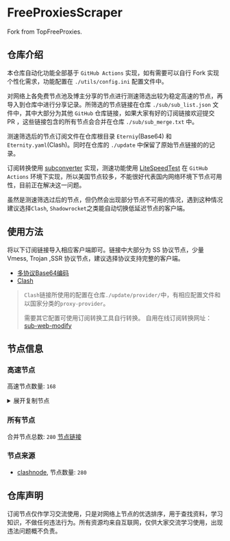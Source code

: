# FreeProxiesScraper

Fork from TopFreeProxies.

## 仓库介绍
本仓库自动化功能全部基于 `GitHub Actions` 实现，如有需要可以自行 Fork 实现个性化需求，功能配置在 `./utils/config.ini` 配置文件中。

对网络上各免费节点池及博主分享的节点进行测速筛选出较为稳定高速的节点，再导入到仓库中进行分享记录。所筛选的节点链接在仓库 `./sub/sub_list.json` 文件中，其中大部分为其他 `GitHub` 仓库链接，如果大家有好的订阅链接欢迎提交 PR ，这些链接包含的所有节点会合并在仓库 `./sub/sub_merge.txt` 中。

测速筛选后的节点订阅文件在仓库根目录 `Eterniy`(Base64) 和 `Eternity.yaml`(Clash)。同时在仓库的 `./update` 中保留了原始节点链接的的记录。

订阅转换使用 [subconverter](https://github.com/tindy2013/subconverter) 实现，测速功能使用 [LiteSpeedTest](https://github.com/xxf098/LiteSpeedTest) 在 `GitHub Actions` 环境下实现，所以美国节点较多，不能很好代表国内网络环境下节点可用性，目前正在解决这一问题。

虽然是测速筛选过后的节点，但仍然会出现部分节点不可用的情况，遇到这种情况建议选择`Clash`, `Shadowrocket`之类能自动切换低延迟节点的客户端。

## 使用方法
将以下订阅链接导入相应客户端即可。链接中大部分为 SS 协议节点，少量 Vmess, Trojan ,SSR 协议节点，建议选择协议支持完整的客户端。

- [多协议Base64编码](https://raw.githubusercontent.com/caijh/FreeProxiesScraper/master/Eternity)
- [Clash](https://raw.githubusercontent.com/caijh/FreeProxiesScraper/master/Eternity.yaml)

>`Clash`链接所使用的配置在仓库`./update/provider/`中，有相应配置文件和以国家分类的`proxy-provider`。
>
>需要其它配置可使用订阅转换工具自行转换。
>自用在线订阅转换网址：[sub-web-modify](https://sub.v1.mk/)

## 节点信息
### 高速节点
高速节点数量: `168`
<details>
  <summary>展开复制节点</summary>

    vmess://eyJ2IjoiMiIsInBzIjoiMDQtMTAwLVJFTEFZIiwiYWRkIjoiczUuZGItbGluazAyLnRvcCIsInBvcnQiOiIyMDUyIiwidHlwZSI6Im5vbmUiLCJpZCI6IjgwMGZlZWY4LTZlYjMtMzhjNy1iYzMxLWNkYWY5Yjg3NWQ5YiIsImFpZCI6IjAiLCJuZXQiOiJ3cyIsInBhdGgiOiIvZGFiYWkuaW4xNzIuNjcuNC44NyIsImhvc3QiOiJzNS5kYi1saW5rMDIudG9wIiwidGxzIjoiIn0=
    vmess://eyJ2IjoiMiIsInBzIjoiMDQtMTAxLVJFTEFZIiwiYWRkIjoiczQuZGItbGluazAxLnRvcCIsInBvcnQiOiIyMDgyIiwidHlwZSI6Im5vbmUiLCJpZCI6IjgwMGZlZWY4LTZlYjMtMzhjNy1iYzMxLWNkYWY5Yjg3NWQ5YiIsImFpZCI6IjAiLCJuZXQiOiJ3cyIsInBhdGgiOiIvZGFiYWkuaW4xMDQuMjQuODkuMTM1IiwiaG9zdCI6InM0LmRiLWxpbmswMS50b3AiLCJ0bHMiOiIifQ==
    vmess://eyJ2IjoiMiIsInBzIjoiMDQtMTAyLVJFTEFZIiwiYWRkIjoiczEuY24tZGIudG9wIiwicG9ydCI6IjIwNTIiLCJ0eXBlIjoibm9uZSIsImlkIjoiODAwZmVlZjgtNmViMy0zOGM3LWJjMzEtY2RhZjliODc1ZDliIiwiYWlkIjoiMCIsIm5ldCI6IndzIiwicGF0aCI6Ii9kYWJhaS5pbjEwNC4yMS4yNTIuOTYiLCJob3N0IjoiczEuY24tZGIudG9wIiwidGxzIjoiIn0=
    vmess://eyJ2IjoiMiIsInBzIjoiMDQtMTAzLVJFTEFZIiwiYWRkIjoiczIuZGItbGluazAxLnRvcCIsInBvcnQiOiIyMDUyIiwidHlwZSI6Im5vbmUiLCJpZCI6IjgwMGZlZWY4LTZlYjMtMzhjNy1iYzMxLWNkYWY5Yjg3NWQ5YiIsImFpZCI6IjAiLCJuZXQiOiJ3cyIsInBhdGgiOiIvZGFiYWkuaW4xNzIuNjcuMzMuMjE4IiwiaG9zdCI6InMyLmRiLWxpbmswMS50b3AiLCJ0bHMiOiIifQ==
    vmess://eyJ2IjoiMiIsInBzIjoiMDQtMTA0LVJFTEFZIiwiYWRkIjoiczIuZGItbGluazAyLnRvcCIsInBvcnQiOiI4ODgwIiwidHlwZSI6Im5vbmUiLCJpZCI6IjgwMGZlZWY4LTZlYjMtMzhjNy1iYzMxLWNkYWY5Yjg3NWQ5YiIsImFpZCI6IjAiLCJuZXQiOiJ3cyIsInBhdGgiOiIvZGFiYWkuaW4xMDQuMjAuMTE1Ljc5IiwiaG9zdCI6InMyLmRiLWxpbmswMi50b3AiLCJ0bHMiOiIifQ==
    vmess://eyJ2IjoiMiIsInBzIjoiMDQtMTA1LVJFTEFZIiwiYWRkIjoiczIuZGItbGluazAyLnRvcCIsInBvcnQiOiI4MDgwIiwidHlwZSI6Im5vbmUiLCJpZCI6IjgwMGZlZWY4LTZlYjMtMzhjNy1iYzMxLWNkYWY5Yjg3NWQ5YiIsImFpZCI6IjAiLCJuZXQiOiJ3cyIsInBhdGgiOiIvZGFiYWkuaW4xMDQuMTYuMTcwLjIwMSIsImhvc3QiOiJzMi5kYi1saW5rMDIudG9wIiwidGxzIjoiIn0=
    vmess://eyJ2IjoiMiIsInBzIjoiMDQtMTA2LUNOIiwiYWRkIjoiMTIubWFtYW1hamQuc2l0ZSIsInBvcnQiOiIyMzYxMiIsInR5cGUiOiJub25lIiwiaWQiOiI1M2VkODBjMS1kOWIwLTMyOTUtYTllNi01ODFlNmYzNWI2MWYiLCJhaWQiOiIyIiwibmV0Ijoid3MiLCJwYXRoIjoiLyIsImhvc3QiOiIxMi5tYW1hbWFqZC5zaXRlIiwidGxzIjoiIn0=
    vmess://eyJ2IjoiMiIsInBzIjoiMDQtMTA3LUNOIiwiYWRkIjoiMTcubWFtYW1hamQuc2l0ZSIsInBvcnQiOiIyMzYxNyIsInR5cGUiOiJub25lIiwiaWQiOiI1M2VkODBjMS1kOWIwLTMyOTUtYTllNi01ODFlNmYzNWI2MWYiLCJhaWQiOiIyIiwibmV0Ijoid3MiLCJwYXRoIjoiLyIsImhvc3QiOiIxNy5tYW1hbWFqZC5zaXRlIiwidGxzIjoiIn0=
    vmess://eyJ2IjoiMiIsInBzIjoiMDQtMTA4LUNOIiwiYWRkIjoiMTEubWFtYW1hamQuc2l0ZSIsInBvcnQiOiIyMzYxMSIsInR5cGUiOiJub25lIiwiaWQiOiI1M2VkODBjMS1kOWIwLTMyOTUtYTllNi01ODFlNmYzNWI2MWYiLCJhaWQiOiIyIiwibmV0Ijoid3MiLCJwYXRoIjoiLyIsImhvc3QiOiIxMS5tYW1hbWFqZC5zaXRlIiwidGxzIjoiIn0=
    vmess://eyJ2IjoiMiIsInBzIjoiMDQtMTA5LUNOIiwiYWRkIjoiMTkubWFtYW1hamQuc2l0ZSIsInBvcnQiOiIyMzYxOSIsInR5cGUiOiJub25lIiwiaWQiOiI1M2VkODBjMS1kOWIwLTMyOTUtYTllNi01ODFlNmYzNWI2MWYiLCJhaWQiOiIyIiwibmV0Ijoid3MiLCJwYXRoIjoiLyIsImhvc3QiOiIxOS5tYW1hbWFqZC5zaXRlIiwidGxzIjoiIn0=
    vmess://eyJ2IjoiMiIsInBzIjoiMDQtMTEwLUNOIiwiYWRkIjoiMTYubWFtYW1hamQuc2l0ZSIsInBvcnQiOiIyMzYxNiIsInR5cGUiOiJub25lIiwiaWQiOiI1M2VkODBjMS1kOWIwLTMyOTUtYTllNi01ODFlNmYzNWI2MWYiLCJhaWQiOiIyIiwibmV0Ijoid3MiLCJwYXRoIjoiLyIsImhvc3QiOiIxNi5tYW1hbWFqZC5zaXRlIiwidGxzIjoiIn0=
    vmess://eyJ2IjoiMiIsInBzIjoiMDQtMTExLUNOIiwiYWRkIjoiMTgubWFtYW1hamQuc2l0ZSIsInBvcnQiOiIyMzYxOCIsInR5cGUiOiJub25lIiwiaWQiOiI1M2VkODBjMS1kOWIwLTMyOTUtYTllNi01ODFlNmYzNWI2MWYiLCJhaWQiOiIyIiwibmV0Ijoid3MiLCJwYXRoIjoiLyIsImhvc3QiOiIxOC5tYW1hbWFqZC5zaXRlIiwidGxzIjoiIn0=
    vmess://eyJ2IjoiMiIsInBzIjoiMDQtMTEyLUNOIiwiYWRkIjoiMTUubWFtYW1hamQuc2l0ZSIsInBvcnQiOiIyMzYxNSIsInR5cGUiOiJub25lIiwiaWQiOiI1M2VkODBjMS1kOWIwLTMyOTUtYTllNi01ODFlNmYzNWI2MWYiLCJhaWQiOiIyIiwibmV0Ijoid3MiLCJwYXRoIjoiLyIsImhvc3QiOiIxNS5tYW1hbWFqZC5zaXRlIiwidGxzIjoiIn0=
    vmess://eyJ2IjoiMiIsInBzIjoiMDQtMTEzLUNOIiwiYWRkIjoiNS5tYW1hbWFqZC5zaXRlIiwicG9ydCI6IjIzNjA1IiwidHlwZSI6Im5vbmUiLCJpZCI6IjUzZWQ4MGMxLWQ5YjAtMzI5NS1hOWU2LTU4MWU2ZjM1YjYxZiIsImFpZCI6IjIiLCJuZXQiOiJ3cyIsInBhdGgiOiIvIiwiaG9zdCI6IjUubWFtYW1hamQuc2l0ZSIsInRscyI6IiJ9
    vmess://eyJ2IjoiMiIsInBzIjoiMDQtMTE0LUNOIiwiYWRkIjoiMTMubWFtYW1hamQuc2l0ZSIsInBvcnQiOiIyMzYxMyIsInR5cGUiOiJub25lIiwiaWQiOiI1M2VkODBjMS1kOWIwLTMyOTUtYTllNi01ODFlNmYzNWI2MWYiLCJhaWQiOiIyIiwibmV0Ijoid3MiLCJwYXRoIjoiLyIsImhvc3QiOiIxMy5tYW1hbWFqZC5zaXRlIiwidGxzIjoiIn0=
    vmess://eyJ2IjoiMiIsInBzIjoiMDQtMTE1LUNOIiwiYWRkIjoiMTQubWFtYW1hamQuc2l0ZSIsInBvcnQiOiIyMzYxNCIsInR5cGUiOiJub25lIiwiaWQiOiI1M2VkODBjMS1kOWIwLTMyOTUtYTllNi01ODFlNmYzNWI2MWYiLCJhaWQiOiIyIiwibmV0Ijoid3MiLCJwYXRoIjoiLyIsImhvc3QiOiIxNC5tYW1hbWFqZC5zaXRlIiwidGxzIjoiIn0=
    trojan://b2ec8331-f3d6-3b1c-ba4c-2c28e5ca5144@yundun02.cdn.smp-paymentservices-apple.com:56323?allowInsecure=1&sni=cloudsync-prod.s3.amazonaws.com#04-116-CN
    trojan://b2ec8331-f3d6-3b1c-ba4c-2c28e5ca5144@yundun02.cdn.smp-paymentservices-apple.com:56432?allowInsecure=1&sni=www.microsoft365.com#04-117-CN
    trojan://b2ec8331-f3d6-3b1c-ba4c-2c28e5ca5144@push04.endpoint.smp-paymentservices-apple.com:23452?allowInsecure=1&sni=akamai.cdn.steampipe.steamcontent.com#04-118-CN
    trojan://b2ec8331-f3d6-3b1c-ba4c-2c28e5ca5144@push04.endpoint.smp-paymentservices-apple.com:23453?allowInsecure=1&sni=steampipe-partner.akamaized.net#04-119-CN
    vmess://eyJ2IjoiMiIsInBzIjoiMDQtMTIwLUpQIiwiYWRkIjoianAtMS5hbmV3c3RhcnQuY3lvdSIsInBvcnQiOiI1MDYxIiwidHlwZSI6Im5vbmUiLCJpZCI6IjUzNmM3OWI2LWE3YWUtMzNhYi05NzA3LTk1ODYwZGExM2I5MiIsImFpZCI6IjAiLCJuZXQiOiJ3cyIsInBhdGgiOiIvIiwiaG9zdCI6ImpwLTEuYW5ld3N0YXJ0LmN5b3UiLCJ0bHMiOiJ0bHMifQ==
    vmess://eyJ2IjoiMiIsInBzIjoiMDQtMTIxLU5PV0hFUkUiLCJhZGQiOiJqcDYtMS5hbmV3c3RhcnQuY3lvdSIsInBvcnQiOiI1MDYxIiwidHlwZSI6Im5vbmUiLCJpZCI6IjUzNmM3OWI2LWE3YWUtMzNhYi05NzA3LTk1ODYwZGExM2I5MiIsImFpZCI6IjAiLCJuZXQiOiJ3cyIsInBhdGgiOiIvIiwiaG9zdCI6ImpwNi0xLmFuZXdzdGFydC5jeW91IiwidGxzIjoidGxzIn0=
    vmess://eyJ2IjoiMiIsInBzIjoiMDQtMTIzLU5PV0hFUkUiLCJhZGQiOiJ1czYtMS5hbmV3c3RhcnQuY3lvdSIsInBvcnQiOiI1MDYxIiwidHlwZSI6Im5vbmUiLCJpZCI6IjUzNmM3OWI2LWE3YWUtMzNhYi05NzA3LTk1ODYwZGExM2I5MiIsImFpZCI6IjAiLCJuZXQiOiJ3cyIsInBhdGgiOiIvIiwiaG9zdCI6InVzNi0xLmFuZXdzdGFydC5jeW91IiwidGxzIjoidGxzIn0=
    trojan://d0d08cddacc3190ea81b1b792e1b5fde@36.151.192.58:51083?allowInsecure=1&sni=www.baidu.com#05-129-CN
    trojan://d0d08cddacc3190ea81b1b792e1b5fde@36.151.192.61:4445?allowInsecure=1&sni=www.baidu.com#05-130-CN
    trojan://d0d08cddacc3190ea81b1b792e1b5fde@36.151.192.60:2176?allowInsecure=1&sni=www.baidu.com#05-131-CN
    trojan://d0d08cddacc3190ea81b1b792e1b5fde@36.151.251.56:5975?allowInsecure=1&sni=www.baidu.com#05-132-CN
    trojan://d0d08cddacc3190ea81b1b792e1b5fde@36.151.192.60:32765?allowInsecure=1&sni=www.baidu.com#05-133-CN
    trojan://d0d08cddacc3190ea81b1b792e1b5fde@36.151.192.60:25618?allowInsecure=1&sni=www.baidu.com#05-134-CN
    trojan://d0d08cddacc3190ea81b1b792e1b5fde@36.151.192.60:15821?allowInsecure=1&sni=www.baidu.com#05-135-CN
    trojan://87b31a02-172e-11ee-a11f-f23c913c8d2b@1dac7ffa-sytz40-sywkhi-1o4kv.cu2.plebai.net:15229?allowInsecure=1&sni=1dac7ffa-sytz40-sywkhi-1o4kv.cu2.plebai.net#05-137-CN
    trojan://b9c9905c-1627-11ec-a0fc-f23c913c8d2b@9dc3ae76-sytz40-t525pa-ach1.cu2.plebai.net:15229?allowInsecure=1&sni=9dc3ae76-sytz40-t525pa-ach1.cu2.plebai.net#05-138-CN
    vmess://eyJ2IjoiMiIsInBzIjoiMDUtMTQzLVJFTEFZIiwiYWRkIjoiY2xvdWRnZXRzZXJ2aWNlMi5tY2xvdWRzZXJ2aWNlLnNpdGUiLCJwb3J0IjoiNDQzIiwidHlwZSI6Im5vbmUiLCJpZCI6ImMyMDhlMGFlLTZmNmQtNDc0NS05OWRhLTQ0YTQ0NzQ0YzUzMCIsImFpZCI6IjAiLCJuZXQiOiJ3cyIsInBhdGgiOiIvbGlua3dzcnQiLCJob3N0IjoiY2xvdWRnZXRzZXJ2aWNlMi5tY2xvdWRzZXJ2aWNlLnNpdGUiLCJ0bHMiOiJ0bHMifQ==
    vmess://eyJ2IjoiMiIsInBzIjoiMDUtMTUyLUNOIiwiYWRkIjoidjI1LmhlZHVpYW4ubGluayIsInBvcnQiOiIzMDgyNSIsInR5cGUiOiJub25lIiwiaWQiOiJjYmIzZjg3Ny1kMWZiLTM0NGMtODdhOS1kMTUzYmZmZDU0ODQiLCJhaWQiOiIyIiwibmV0Ijoid3MiLCJwYXRoIjoiL29vb28iLCJob3N0IjoidjI1LmhlZHVpYW4ubGluayIsInRscyI6IiJ9
    trojan://d0298536-d670-4045-bbb1-ddd5ea68683e@104.25.254.4:2087?allowInsecure=1&sni=azadnet-bdr.pages.dev&ws=1&wspath=%2525252Fazadnet-bdr.pages.dev%2525252F%2525253Fed%2525253D2560#05-153-RELAY
    vmess://eyJ2IjoiMiIsInBzIjoiMDctMTU4LUNOIiwiYWRkIjoiNDcuMTE2LjE2Ni4xNzgiLCJwb3J0IjoiNTAwMDIiLCJ0eXBlIjoibm9uZSIsImlkIjoiNDE4MDQ4YWYtYTI5My00Yjk5LTliMGMtOThjYTM1ODBkZDI0IiwiYWlkIjoiMCIsIm5ldCI6IndzIiwicGF0aCI6Ii8iLCJob3N0IjoiIiwidGxzIjoiIn0=
    vmess://eyJ2IjoiMiIsInBzIjoiMDctMTU5LUNOIiwiYWRkIjoiNDcuOTIuMTUyLjE2OSIsInBvcnQiOiI1MDAwMiIsInR5cGUiOiJub25lIiwiaWQiOiI0MTgwNDhhZi1hMjkzLTRiOTktOWIwYy05OGNhMzU4MGRkMjQiLCJhaWQiOiIwIiwibmV0Ijoid3MiLCJwYXRoIjoiLyIsImhvc3QiOiIiLCJ0bHMiOiIifQ==
    ss://MjAyMi1ibGFrZTMtYWVzLTEyOC1nY206MTJ4R1JtY0V5M1RWRVR6RTQ3TXJlQT09@183.240.187.198:34664#07-160-CN
    vmess://eyJ2IjoiMiIsInBzIjoiMDctMTYxLUNOIiwiYWRkIjoiMTgzLjIzNi41MS4zNiIsInBvcnQiOiI1OTAwMyIsInR5cGUiOiJub25lIiwiaWQiOiI0MTgwNDhhZi1hMjkzLTRiOTktOWIwYy05OGNhMzU4MGRkMjQiLCJhaWQiOiIwIiwibmV0Ijoid3MiLCJwYXRoIjoiLyIsImhvc3QiOiIiLCJ0bHMiOiIifQ==
    vmess://eyJ2IjoiMiIsInBzIjoiMDctMTYyLUNOIiwiYWRkIjoiMTIwLjIxMC4yMDUuNTkiLCJwb3J0IjoiNTAwMDIiLCJ0eXBlIjoibm9uZSIsImlkIjoiNDE4MDQ4YWYtYTI5My00Yjk5LTliMGMtOThjYTM1ODBkZDI0IiwiYWlkIjoiNjQiLCJuZXQiOiJ3cyIsInBhdGgiOiIvIiwiaG9zdCI6IiIsInRscyI6IiJ9
    vmess://eyJ2IjoiMiIsInBzIjoiMDctMTYzLUNOIiwiYWRkIjoiMTIwLjI2LjU1LjIyNSIsInBvcnQiOiI1MDAwMiIsInR5cGUiOiJub25lIiwiaWQiOiI0MTgwNDhhZi1hMjkzLTRiOTktOWIwYy05OGNhMzU4MGRkMjQiLCJhaWQiOiIwIiwibmV0Ijoid3MiLCJwYXRoIjoiLyIsImhvc3QiOiIiLCJ0bHMiOiIifQ==
    vmess://eyJ2IjoiMiIsInBzIjoiMDctMTY0LUNOIiwiYWRkIjoiNDcuMTA0LjE4Ni4xMzMiLCJwb3J0IjoiNTAwMDIiLCJ0eXBlIjoibm9uZSIsImlkIjoiNDE4MDQ4YWYtYTI5My00Yjk5LTliMGMtOThjYTM1ODBkZDI0IiwiYWlkIjoiNjQiLCJuZXQiOiJ3cyIsInBhdGgiOiIvIiwiaG9zdCI6IiIsInRscyI6IiJ9
    vmess://eyJ2IjoiMiIsInBzIjoiMDctMTY1LUNOIiwiYWRkIjoiMTIwLjE5OC43MS4yMTciLCJwb3J0IjoiNDY3NTkiLCJ0eXBlIjoibm9uZSIsImlkIjoiNDE4MDQ4YWYtYTI5My00Yjk5LTliMGMtOThjYTM1ODBkZDI0IiwiYWlkIjoiNjQiLCJuZXQiOiJ3cyIsInBhdGgiOiIvIiwiaG9zdCI6IiIsInRscyI6IiJ9
    ssr://My5saW5rLWh1Yi5jbGljazo0MDIzOTphdXRoX2FlczEyOF9tZDU6cmM0LW1kNTpwbGFpbjpSVTVhTlRKTC8_Z3JvdXA9VTFOU1VISnZkbWxrWlhJJnJlbWFya3M9TURjdE1UWTJMVU5PJm9iZnNwYXJhbT1ZMlF5WWpZNU1qa3dNaTQyTmpBeVlqZzBOak0wTmpReE1EZzFNRFl1YldsamNtOXpiMlowTG1OdmJRJnByb3RvcGFyYW09T1RJNU1ESTZjRVpYUjA5Ug
    vmess://eyJ2IjoiMiIsInBzIjoiMDctMTY3LUhLIiwiYWRkIjoiaGt0LmdvdG9jaGluYXRvd24ubmV0IiwicG9ydCI6IjgwIiwidHlwZSI6Im5vbmUiLCJpZCI6Ijk0NjE0ZDg0LTk5ODYtMTFlZS1iZTdmLWYyM2M5MTY0Y2E1ZCIsImFpZCI6IjIiLCJuZXQiOiJ3cyIsInBhdGgiOiIvIiwiaG9zdCI6ImhrdC5nb3RvY2hpbmF0b3duLm5ldCIsInRscyI6IiJ9
    vmess://eyJ2IjoiMiIsInBzIjoiMDctMTY4LUhLIiwiYWRkIjoiaGt0LmdvdG9jaGluYXRvd24ubmV0IiwicG9ydCI6IjgwIiwidHlwZSI6Im5vbmUiLCJpZCI6IjJlNDJjMWVlLWFhYWEtMTFlYy1iYjc0LWYyM2M5MTY0Y2E1ZCIsImFpZCI6IjIiLCJuZXQiOiJ3cyIsInBhdGgiOiIvIiwiaG9zdCI6ImhrdC5nb3RvY2hpbmF0b3duLm5ldCIsInRscyI6IiJ9
    vmess://eyJ2IjoiMiIsInBzIjoiMDctMTY5LUhLIiwiYWRkIjoiaGt0LmdvdG9jaGluYXRvd24ubmV0IiwicG9ydCI6IjgwIiwidHlwZSI6Im5vbmUiLCJpZCI6IjQwODhhMTQ4LWRiZWMtMTFlYy1iZDdjLWYyM2M5MTNjOGQyYiIsImFpZCI6IjIiLCJuZXQiOiJ3cyIsInBhdGgiOiIvIiwiaG9zdCI6ImhrdC5nb3RvY2hpbmF0b3duLm5ldCIsInRscyI6IiJ9
    vmess://eyJ2IjoiMiIsInBzIjoiMDctMTcwLUhLIiwiYWRkIjoiaGt0LmdvdG9jaGluYXRvd24ubmV0IiwicG9ydCI6IjgwIiwidHlwZSI6Im5vbmUiLCJpZCI6IjhlMGY4ZWYyLTVmZTMtMTFlYy1hOGJmLWYyM2M5MWNmYmJjOSIsImFpZCI6IjIiLCJuZXQiOiJ3cyIsInBhdGgiOiIvIiwiaG9zdCI6ImhrdC5nb3RvY2hpbmF0b3duLm5ldCIsInRscyI6IiJ9
    vmess://eyJ2IjoiMiIsInBzIjoiMDctMTcxLUhLIiwiYWRkIjoiaGt0LmdvdG9jaGluYXRvd24ubmV0IiwicG9ydCI6IjgwIiwidHlwZSI6Im5vbmUiLCJpZCI6IjQ4ZTUxZGZhLWRiOGYtMTFlZC1hMjNmLWYyM2M5MTM2OWYyZCIsImFpZCI6IjIiLCJuZXQiOiJ3cyIsInBhdGgiOiIvIiwiaG9zdCI6ImhrdC5nb3RvY2hpbmF0b3duLm5ldCIsInRscyI6IiJ9
    vmess://eyJ2IjoiMiIsInBzIjoiMDctMTcyLUhLIiwiYWRkIjoiaGt0LmdvdG9jaGluYXRvd24ubmV0IiwicG9ydCI6IjgwIiwidHlwZSI6Im5vbmUiLCJpZCI6ImYxM2Y5NjRlLWYwNmMtMTFlYy1hODU4LWYyM2M5MWNmYmJjOSIsImFpZCI6IjIiLCJuZXQiOiJ3cyIsInBhdGgiOiIvIiwiaG9zdCI6ImhrdC5nb3RvY2hpbmF0b3duLm5ldCIsInRscyI6IiJ9
    vmess://eyJ2IjoiMiIsInBzIjoiMDctMTczLUhLIiwiYWRkIjoiaGt0LmdvdG9jaGluYXRvd24ubmV0IiwicG9ydCI6IjgwIiwidHlwZSI6Im5vbmUiLCJpZCI6ImMyYjU4YWUwLWQyMWMtMTFlZi1iNDE0LWYyM2M5MWNmYmJjOSIsImFpZCI6IjIiLCJuZXQiOiJ3cyIsInBhdGgiOiIvIiwiaG9zdCI6ImhrdC5nb3RvY2hpbmF0b3duLm5ldCIsInRscyI6IiJ9
    vmess://eyJ2IjoiMiIsInBzIjoiMDctMTc0LUhLIiwiYWRkIjoiaGt0LmdvdG9jaGluYXRvd24ubmV0IiwicG9ydCI6IjgwIiwidHlwZSI6Im5vbmUiLCJpZCI6ImJhNjRjZGM1LWM3OWEtMzI2ZC04ZTYzLTY5MDNiZTgxODNhMSIsImFpZCI6IjIiLCJuZXQiOiJ3cyIsInBhdGgiOiIvIiwiaG9zdCI6ImhrdC5nb3RvY2hpbmF0b3duLm5ldCIsInRscyI6IiJ9
    vmess://eyJ2IjoiMiIsInBzIjoiMDctMTc1LUhLIiwiYWRkIjoiaGt0LmdvdG9jaGluYXRvd24ubmV0IiwicG9ydCI6IjgwIiwidHlwZSI6Im5vbmUiLCJpZCI6IjliNjA0MTk0LTE3YjctMTFlZi04MGIwLWYyM2M5MTNjOGQyYiIsImFpZCI6IjIiLCJuZXQiOiJ3cyIsInBhdGgiOiIvIiwiaG9zdCI6ImhrdC5nb3RvY2hpbmF0b3duLm5ldCIsInRscyI6IiJ9
    vmess://eyJ2IjoiMiIsInBzIjoiMDctMTc2LUhLIiwiYWRkIjoiaGt0LmdvdG9jaGluYXRvd24ubmV0IiwicG9ydCI6IjgwIiwidHlwZSI6Im5vbmUiLCJpZCI6IjQ0ODExNzI4LWViZDgtMTFlYy1hZGY1LWYyM2M5MWNmYmJjOSIsImFpZCI6IjIiLCJuZXQiOiJ3cyIsInBhdGgiOiIvIiwiaG9zdCI6ImhrdC5nb3RvY2hpbmF0b3duLm5ldCIsInRscyI6IiJ9
    vmess://eyJ2IjoiMiIsInBzIjoiMDctMTc3LUhLIiwiYWRkIjoiaGt0LmdvdG9jaGluYXRvd24ubmV0IiwicG9ydCI6IjgwIiwidHlwZSI6Im5vbmUiLCJpZCI6ImNhOWMwYzU0LTE1MTMtMTFmMC04YTdiLWYyM2M5MTNjOGQyYiIsImFpZCI6IjIiLCJuZXQiOiJ3cyIsInBhdGgiOiIvIiwiaG9zdCI6ImhrdC5nb3RvY2hpbmF0b3duLm5ldCIsInRscyI6IiJ9
    vmess://eyJ2IjoiMiIsInBzIjoiMDctMTc4LUhLIiwiYWRkIjoiaGt0LmdvdG9jaGluYXRvd24ubmV0IiwicG9ydCI6IjgwIiwidHlwZSI6Im5vbmUiLCJpZCI6ImI4MDZiMzg4LTVmOTctMTFlZS04MDE0LWYyM2M5MTNjOGQyYiIsImFpZCI6IjIiLCJuZXQiOiJ3cyIsInBhdGgiOiIvIiwiaG9zdCI6ImhrdC5nb3RvY2hpbmF0b3duLm5ldCIsInRscyI6IiJ9
    vmess://eyJ2IjoiMiIsInBzIjoiMDctMTc5LUhLIiwiYWRkIjoiaGt0LmdvdG9jaGluYXRvd24ubmV0IiwicG9ydCI6IjgwIiwidHlwZSI6Im5vbmUiLCJpZCI6IjU2YjA1NjAwLWUxNDAtMTFlYy1hM2RlLWYyM2M5MWNmYmJjOSIsImFpZCI6IjIiLCJuZXQiOiJ3cyIsInBhdGgiOiIvIiwiaG9zdCI6ImhrdC5nb3RvY2hpbmF0b3duLm5ldCIsInRscyI6IiJ9
    vmess://eyJ2IjoiMiIsInBzIjoiMDctMTgwLUNOIiwiYWRkIjoiMTU2NDk0ZGItc3VrdzAwLXN3MWIxeC00NTUwLmQudm9sY3ppamllLmNvbSIsInBvcnQiOiI0MTM2IiwidHlwZSI6Im5vbmUiLCJpZCI6IjYyODYxMDVjLWZiNmQtMTFlZi1iZTk2LWYyM2M5MzEzNmNiMyIsImFpZCI6IjAiLCJuZXQiOiJ3cyIsInBhdGgiOiIvIiwiaG9zdCI6IjE1NjQ5NGRiLXN1a3cwMC1zdzFiMXgtNDU1MC5kLnZvbGN6aWppZS5jb20iLCJ0bHMiOiIifQ==
    vmess://eyJ2IjoiMiIsInBzIjoiMDctMTgxLUhLIiwiYWRkIjoiaGt0LmdvdG9jaGluYXRvd24ubmV0IiwicG9ydCI6IjgwIiwidHlwZSI6Im5vbmUiLCJpZCI6ImEyMzEzZmJhLTc0YTYtMTFlZC1hOGJmLWYyM2M5MWNmYmJjOSIsImFpZCI6IjIiLCJuZXQiOiJ3cyIsInBhdGgiOiIvIiwiaG9zdCI6ImhrdC5nb3RvY2hpbmF0b3duLm5ldCIsInRscyI6IiJ9
    vmess://eyJ2IjoiMiIsInBzIjoiMDctMTgyLUhLIiwiYWRkIjoiaGt0LmdvdG9jaGluYXRvd24ubmV0IiwicG9ydCI6IjgwIiwidHlwZSI6Im5vbmUiLCJpZCI6IjQwZmIxMzE1LTE5MWEtMTFlZC1iMGNhLWYyM2M5MWNmYmJjOSIsImFpZCI6IjIiLCJuZXQiOiJ3cyIsInBhdGgiOiIvIiwiaG9zdCI6ImhrdC5nb3RvY2hpbmF0b3duLm5ldCIsInRscyI6IiJ9
    vmess://eyJ2IjoiMiIsInBzIjoiMDctMTgzLUhLIiwiYWRkIjoiNjRmNmUwYjItc3cxejQwLXQ1MWJwMC0xbnl5NS5oZ2MxLnRjcGJici5uZXQiLCJwb3J0IjoiODA4MCIsInR5cGUiOiJub25lIiwiaWQiOiI4ZjdjYjc3MC0xMzA1LTExZWUtYjEwNy1mMjNjOTFjZmJiYzkiLCJhaWQiOiIwIiwibmV0Ijoid3MiLCJwYXRoIjoiLyIsImhvc3QiOiI2NGY2ZTBiMi1zdzF6NDAtdDUxYnAwLTFueXk1LmhnYzEudGNwYmJyLm5ldCIsInRscyI6IiJ9
    vmess://eyJ2IjoiMiIsInBzIjoiMDctMTg0LUhLIiwiYWRkIjoiM2JiYWY3ZTgtc3cxejQwLXQ1MjVwYS1hY2gxLmhnYzEudGNwYmJyLm5ldCIsInBvcnQiOiI4MDgwIiwidHlwZSI6Im5vbmUiLCJpZCI6ImI5Yzk5MDVjLTE2MjctMTFlYy1hMGZjLWYyM2M5MTNjOGQyYiIsImFpZCI6IjAiLCJuZXQiOiJ3cyIsInBhdGgiOiIvIiwiaG9zdCI6IjNiYmFmN2U4LXN3MXo0MC10NTI1cGEtYWNoMS5oZ2MxLnRjcGJici5uZXQiLCJ0bHMiOiIifQ==
    vmess://eyJ2IjoiMiIsInBzIjoiMDctMTg1LUhLIiwiYWRkIjoiYTkzMTZjZDUtc3g0djQwLXQxcHBrOC0xaTNnOC5oZ2MxLnRjcGJici5uZXQiLCJwb3J0IjoiODA4MCIsInR5cGUiOiJub25lIiwiaWQiOiI0MzdjZWY1OC1mMTBiLTExZWYtOGVhZi1mMjNjOTE2NGNhNWQiLCJhaWQiOiIwIiwibmV0Ijoid3MiLCJwYXRoIjoiLyIsImhvc3QiOiJhOTMxNmNkNS1zeDR2NDAtdDFwcGs4LTFpM2c4LmhnYzEudGNwYmJyLm5ldCIsInRscyI6IiJ9
    vmess://eyJ2IjoiMiIsInBzIjoiMDctMTg2LUhLIiwiYWRkIjoiOWFmODYyZDUtc3hzeHMwLXRnbDAydS0xanIxdS5oZ2MxLnRjcGJici5uZXQiLCJwb3J0IjoiODA4MCIsInR5cGUiOiJub25lIiwiaWQiOiIyYzAxZWFlNi0wYjZhLTExZWUtYTA1OC1mMjNjOTEzNjlmMmQiLCJhaWQiOiIwIiwibmV0Ijoid3MiLCJwYXRoIjoiLyIsImhvc3QiOiI5YWY4NjJkNS1zeHN4czAtdGdsMDJ1LTFqcjF1LmhnYzEudGNwYmJyLm5ldCIsInRscyI6IiJ9
    vmess://eyJ2IjoiMiIsInBzIjoiMDctMTg3LUhLIiwiYWRkIjoiNzQxYzk3ZWYtc3k5bHMwLXN6cG56ZS0xcHIzNS5oZ2MxLnRjcGJici5uZXQiLCJwb3J0IjoiODA4MCIsInR5cGUiOiJub25lIiwiaWQiOiI2YjdjMTI3OC1mZjlkLTExZWUtODRjYS1mMjNjOTEzYzhkMmIiLCJhaWQiOiIwIiwibmV0Ijoid3MiLCJwYXRoIjoiLyIsImhvc3QiOiI3NDFjOTdlZi1zeTlsczAtc3pwbnplLTFwcjM1LmhnYzEudGNwYmJyLm5ldCIsInRscyI6IiJ9
    vmess://eyJ2IjoiMiIsInBzIjoiMDctMTg4LUhLIiwiYWRkIjoiY2M0MjRkZTQtc3dkMzQwLXN3cDNmMy0xdGV1Yy5oZ2MxLnRjcGJici5uZXQiLCJwb3J0IjoiODA4MCIsInR5cGUiOiJub25lIiwiaWQiOiJhNWE4MWEzNC1mMjU3LTExZWYtYmE4Mi1mMjNjOTEzYzhkMmIiLCJhaWQiOiIwIiwibmV0Ijoid3MiLCJwYXRoIjoiLyIsImhvc3QiOiJjYzQyNGRlNC1zd2QzNDAtc3dwM2YzLTF0ZXVjLmhnYzEudGNwYmJyLm5ldCIsInRscyI6IiJ9
    vmess://eyJ2IjoiMiIsInBzIjoiMDctMTg5LUhLIiwiYWRkIjoiZTA3ODRlZDAtc3dxMXMwLXN4emxzOC0xZ3h2ZC5oZ2MxLnRjcGJici5uZXQiLCJwb3J0IjoiODA4MCIsInR5cGUiOiJub25lIiwiaWQiOiIzOThlMGQzOC04NjQ5LTExZWYtOTU5Yy1mMjNjOTE2NGNhNWQiLCJhaWQiOiIwIiwibmV0Ijoid3MiLCJwYXRoIjoiLyIsImhvc3QiOiJlMDc4NGVkMC1zd3ExczAtc3h6bHM4LTFneHZkLmhnYzEudGNwYmJyLm5ldCIsInRscyI6IiJ9
    vmess://eyJ2IjoiMiIsInBzIjoiMDctMTkwLUhLIiwiYWRkIjoiMzgzZGM1OTgtc3lta2cwLXN6dmo0cy00bGc2LmhnYzEudGNwYmJyLm5ldCIsInBvcnQiOiI4MDgwIiwidHlwZSI6Im5vbmUiLCJpZCI6ImE0YzliN2NjLWE4MTYtMTFlZC05ZjY1LWYyM2M5MTY0Y2E1ZCIsImFpZCI6IjAiLCJuZXQiOiJ3cyIsInBhdGgiOiIvIiwiaG9zdCI6IjM4M2RjNTk4LXN5bWtnMC1zenZqNHMtNGxnNi5oZ2MxLnRjcGJici5uZXQiLCJ0bHMiOiIifQ==
    vmess://eyJ2IjoiMiIsInBzIjoiMDctMTkxLUhLIiwiYWRkIjoiYTliMTU4ZjUtc3lmNXMwLXN6dmo0cy00bGc2LmhnYzEudGNwYmJyLm5ldCIsInBvcnQiOiI4MDgwIiwidHlwZSI6Im5vbmUiLCJpZCI6ImE0YzliN2NjLWE4MTYtMTFlZC05ZjY1LWYyM2M5MTY0Y2E1ZCIsImFpZCI6IjAiLCJuZXQiOiJ3cyIsInBhdGgiOiIvIiwiaG9zdCI6ImE5YjE1OGY1LXN5ZjVzMC1zenZqNHMtNGxnNi5oZ2MxLnRjcGJici5uZXQiLCJ0bHMiOiIifQ==
    vmess://eyJ2IjoiMiIsInBzIjoiMDctMTkyLUhLIiwiYWRkIjoiMjA1OWE1NWEtc3lmNXMwLXN6dmZwbi1sYWV2LmhnYzEudGNwYmJyLm5ldCIsInBvcnQiOiI4MDgwIiwidHlwZSI6Im5vbmUiLCJpZCI6ImVmMThhYWNhLTQ3MTEtMTFlYy1hOGJmLWYyM2M5MWNmYmJjOSIsImFpZCI6IjAiLCJuZXQiOiJ3cyIsInBhdGgiOiIvIiwiaG9zdCI6IjIwNTlhNTVhLXN5ZjVzMC1zenZmcG4tbGFldi5oZ2MxLnRjcGJici5uZXQiLCJ0bHMiOiIifQ==
    vmess://eyJ2IjoiMiIsInBzIjoiMDctMTkzLUNOIiwiYWRkIjoiZDY0ZGU1MWMtc3UyZGMwLXN1c3Zvai1kNmFyLmMudm9sY3ppamllLmNvbSIsInBvcnQiOiI0MTM4IiwidHlwZSI6Im5vbmUiLCJpZCI6ImExNmQ2MmY2LTA0OGQtMTFmMC1hZjVhLWYyM2M5MzEzNmNiMyIsImFpZCI6IjAiLCJuZXQiOiJ3cyIsInBhdGgiOiIvIiwiaG9zdCI6ImQ2NGRlNTFjLXN1MmRjMC1zdXN2b2otZDZhci5jLnZvbGN6aWppZS5jb20iLCJ0bHMiOiIifQ==
    vmess://eyJ2IjoiMiIsInBzIjoiMDctMTk0LUhLIiwiYWRkIjoiNGRhOTc0MWYtc3dxMXMwLXN4bWxjay0xdGE1OC5oZ2MxLnRjcGJici5uZXQiLCJwb3J0IjoiODA4MCIsInR5cGUiOiJub25lIiwiaWQiOiJlMmQ4YjU3NC1lMDg5LTExZWYtOWNjNy1mMjNjOTE2NGNhNWQiLCJhaWQiOiIwIiwibmV0Ijoid3MiLCJwYXRoIjoiLyIsImhvc3QiOiI0ZGE5NzQxZi1zd3ExczAtc3htbGNrLTF0YTU4LmhnYzEudGNwYmJyLm5ldCIsInRscyI6IiJ9
    vmess://eyJ2IjoiMiIsInBzIjoiMDctMTk1LUhLIiwiYWRkIjoiMWVjMDUzZTAtc3dkMzQwLXQ0bTg2di0xczlwai5oZ2MxLnRjcGJici5uZXQiLCJwb3J0IjoiODA4MCIsInR5cGUiOiJub25lIiwiaWQiOiI1N2Y3MGQ0ZS02NDI4LTExZWYtOGY1Zi1mMjNjOTEzYzhkMmIiLCJhaWQiOiIwIiwibmV0Ijoid3MiLCJwYXRoIjoiLyIsImhvc3QiOiIxZWMwNTNlMC1zd2QzNDAtdDRtODZ2LTFzOXBqLmhnYzEudGNwYmJyLm5ldCIsInRscyI6IiJ9
    vmess://eyJ2IjoiMiIsInBzIjoiMDctMTk2LUhLIiwiYWRkIjoiMmQ3OTUyYmUtc3c3ajQwLXQ2eXFoOS0xYmhkYS5oZ2MxLnRjcGJici5uZXQiLCJwb3J0IjoiODA4MCIsInR5cGUiOiJub25lIiwiaWQiOiJmNjE2MjhhYS0zZDE4LTExZWMtYmI3NC1mMjNjOTE2NGNhNWQiLCJhaWQiOiIwIiwibmV0Ijoid3MiLCJwYXRoIjoiLyIsImhvc3QiOiIyZDc5NTJiZS1zdzdqNDAtdDZ5cWg5LTFiaGRhLmhnYzEudGNwYmJyLm5ldCIsInRscyI6IiJ9
    vmess://eyJ2IjoiMiIsInBzIjoiMDctMTk3LUhLIiwiYWRkIjoiYTFhYTUwNjktc3dkMzQwLXQ3Zmw5Yi0xcTE2aS5oZ2MxLnRjcGJici5uZXQiLCJwb3J0IjoiODA4MCIsInR5cGUiOiJub25lIiwiaWQiOiI5NDYxNGQ4NC05OTg2LTExZWUtYmU3Zi1mMjNjOTE2NGNhNWQiLCJhaWQiOiIwIiwibmV0Ijoid3MiLCJwYXRoIjoiLyIsImhvc3QiOiJhMWFhNTA2OS1zd2QzNDAtdDdmbDliLTFxMTZpLmhnYzEudGNwYmJyLm5ldCIsInRscyI6IiJ9
    vmess://eyJ2IjoiMiIsInBzIjoiMDctMTk4LUhLIiwiYWRkIjoiNzdiZWNkYjQtc3c3ajQwLXQ5NGJkYi1tcnRyLmhnYzEudGNwYmJyLm5ldCIsInBvcnQiOiI4MDgwIiwidHlwZSI6Im5vbmUiLCJpZCI6IjI4YThhNGQwLTNlMDItMTFlYi1hOGJmLWYyM2M5MWNmYmJjOSIsImFpZCI6IjAiLCJuZXQiOiJ3cyIsInBhdGgiOiIvIiwiaG9zdCI6Ijc3YmVjZGI0LXN3N2o0MC10OTRiZGItbXJ0ci5oZ2MxLnRjcGJici5uZXQiLCJ0bHMiOiIifQ==
    trojan://telegram-id-directvpn@18.197.182.128:22223?allowInsecure=1&sni=trojan.burgerip.co.uk#07-199-DE
    trojan://telegram-id-privatevpns@18.197.182.128:22222?allowInsecure=1&sni=trojan.burgerip.co.uk#07-200-DE
    vmess://eyJ2IjoiMiIsInBzIjoiMDctMjAxLUNOIiwiYWRkIjoiZDEzMWNjMmUtc3VrdzAwLXN3MWIxeC00NTUwLmMudm9sY3ppamllLmNvbSIsInBvcnQiOiIzNjgxIiwidHlwZSI6Im5vbmUiLCJpZCI6IjYyODYxMDVjLWZiNmQtMTFlZi1iZTk2LWYyM2M5MzEzNmNiMyIsImFpZCI6IjAiLCJuZXQiOiJ3cyIsInBhdGgiOiIvIiwiaG9zdCI6ImQxMzFjYzJlLXN1a3cwMC1zdzFiMXgtNDU1MC5jLnZvbGN6aWppZS5jb20iLCJ0bHMiOiIifQ==
    vmess://eyJ2IjoiMiIsInBzIjoiMDctMjAyLUNOIiwiYWRkIjoiMTU2NDk0ZGItc3VrdzAwLXN3MWIxeC00NTUwLmQudm9sY3ppamllLmNvbSIsInBvcnQiOiI0MTM1IiwidHlwZSI6Im5vbmUiLCJpZCI6IjYyODYxMDVjLWZiNmQtMTFlZi1iZTk2LWYyM2M5MzEzNmNiMyIsImFpZCI6IjAiLCJuZXQiOiJ3cyIsInBhdGgiOiIvIiwiaG9zdCI6IjE1NjQ5NGRiLXN1a3cwMC1zdzFiMXgtNDU1MC5kLnZvbGN6aWppZS5jb20iLCJ0bHMiOiIifQ==
    vmess://eyJ2IjoiMiIsInBzIjoiMDctMjAzLUNOIiwiYWRkIjoiMTgwZTk0Yjctc3Y1OWMwLXQ2dmtkMS02dG1kLmQudm9sY3ppamllLmNvbSIsInBvcnQiOiI0MTM1IiwidHlwZSI6Im5vbmUiLCJpZCI6ImQzODVkNmIyLWNjMTUtMTFlZS04OWJjLWYyM2M5MzE0MWZhZCIsImFpZCI6IjAiLCJuZXQiOiJ3cyIsInBhdGgiOiIvIiwiaG9zdCI6IjE4MGU5NGI3LXN2NTljMC10NnZrZDEtNnRtZC5kLnZvbGN6aWppZS5jb20iLCJ0bHMiOiIifQ==
    vmess://eyJ2IjoiMiIsInBzIjoiMDctMjA0LUNOIiwiYWRkIjoiMTQ4Y2RhNjYtc3UyZGMwLXN1c3Zvai1kNmFyLmQudm9sY3ppamllLmNvbSIsInBvcnQiOiI0MTM1IiwidHlwZSI6Im5vbmUiLCJpZCI6ImExNmQ2MmY2LTA0OGQtMTFmMC1hZjVhLWYyM2M5MzEzNmNiMyIsImFpZCI6IjAiLCJuZXQiOiJ3cyIsInBhdGgiOiIvIiwiaG9zdCI6IjE0OGNkYTY2LXN1MmRjMC1zdXN2b2otZDZhci5kLnZvbGN6aWppZS5jb20iLCJ0bHMiOiIifQ==
    vmess://eyJ2IjoiMiIsInBzIjoiMDctMjA1LUNOIiwiYWRkIjoiZDY0ZGU1MWMtc3UyZGMwLXN1c3Zvai1kNmFyLmMudm9sY3ppamllLmNvbSIsInBvcnQiOiIzNjgxIiwidHlwZSI6Im5vbmUiLCJpZCI6ImExNmQ2MmY2LTA0OGQtMTFmMC1hZjVhLWYyM2M5MzEzNmNiMyIsImFpZCI6IjAiLCJuZXQiOiJ3cyIsInBhdGgiOiIvIiwiaG9zdCI6ImQ2NGRlNTFjLXN1MmRjMC1zdXN2b2otZDZhci5jLnZvbGN6aWppZS5jb20iLCJ0bHMiOiIifQ==
    ss://Y2hhY2hhMjAtaWV0Zi1wb2x5MTMwNTpjMzc2MDgyYy05NWMzLTQ1MmUtODhlNC02YmI2YTVkYWFiNDE@free-relay.t01.themars.top:49900#07-206-CN
    ssr://Y20yLnhjb25lLnh5ejo1NjEzODpvcmlnaW46YWVzLTI1Ni1jZmI6dGxzMS4yX3RpY2tldF9hdXRoOmRXbEJRM0Z5U1hJLz9ncm91cD1VMU5TVUhKdmRtbGtaWEkmcmVtYXJrcz1NRGN0TWpBM0xVTk8mb2Jmc3BhcmFtPWMyY3lMV05rYmkxeWIzVjBaUzVqYjNWc1pHWnNZWEpsTFdOa2JpNWpiMjAmcHJvdG9wYXJhbT0
    ss://YWVzLTI1Ni1nY206NzgxYmI1NGMtZjA4OS00OGRmLTgxMDItMDEyODhhODFlYjEw@jsyd.piaomiaoxu.net:44721#07-208-CN
    vmess://eyJ2IjoiMiIsInBzIjoiMDctMjA5LUpQIiwiYWRkIjoiYzJubmMtZzAxLmpwMDMtN2QyMi12bTAuZW50cnkuZnIwMzA3YS5hcnQiLCJwb3J0IjoiMjE1ODMiLCJ0eXBlIjoibm9uZSIsImlkIjoiOGU1NTVkMzMtNGNlNC0zOTVlLTkzY2QtNjcwMjk3YWVlYjBmIiwiYWlkIjoiMzQ0NjMiLCJuZXQiOiJ3cyIsInBhdGgiOiIvIiwiaG9zdCI6ImMybm5jLWcwMS5qcDAzLTdkMjItdm0wLmVudHJ5LmZyMDMwN2EuYXJ0IiwidGxzIjoidGxzIn0=
    trojan://telegram-id-privatevpns@51.44.229.66:22222?allowInsecure=1&sni=trojan.burgerip.co.uk#07-210-FR
    trojan://telegram-id-directvpn@51.44.233.60:22223?allowInsecure=1&sni=trojan.burgerip.co.uk#07-211-FR
    trojan://telegram-id-privatevpns@51.44.233.60:22222?allowInsecure=1&sni=trojan.burgerip.co.uk#07-212-FR
    trojan://telegram-id-directvpn@51.44.229.66:22223?allowInsecure=1&sni=trojan.burgerip.co.uk#07-213-FR
    vmess://eyJ2IjoiMiIsInBzIjoiMDctMjE0LVJFTEFZIiwiYWRkIjoiMTA0LjIxLjE2LjEiLCJwb3J0IjoiODAiLCJ0eXBlIjoibm9uZSIsImlkIjoiNDE3NGI5NWQtMTE1ZS00ZDM5LWFkZDYtMWY4ZGI5NWJiODYwIiwiYWlkIjoiMCIsIm5ldCI6IndzIiwicGF0aCI6Ii82V2UzVTlEZjFXR3hnRm5vRlB3MSIsImhvc3QiOiIiLCJ0bHMiOiIifQ==
    vmess://eyJ2IjoiMiIsInBzIjoiMDctMjE1LVJFTEFZIiwiYWRkIjoiMTA0LjIxLjQ4LjEiLCJwb3J0IjoiODAiLCJ0eXBlIjoibm9uZSIsImlkIjoiNDE3NGI5NWQtMTE1ZS00ZDM5LWFkZDYtMWY4ZGI5NWJiODYwIiwiYWlkIjoiMCIsIm5ldCI6IndzIiwicGF0aCI6Ii82V2UzVTlEZjFXR3hnRm5vRlB3MSIsImhvc3QiOiIiLCJ0bHMiOiIifQ==
    vmess://eyJ2IjoiMiIsInBzIjoiMDctMjE2LVJFTEFZIiwiYWRkIjoiMTA0LjIxLjY0LjEiLCJwb3J0IjoiODAiLCJ0eXBlIjoibm9uZSIsImlkIjoiNDE3NGI5NWQtMTE1ZS00ZDM5LWFkZDYtMWY4ZGI5NWJiODYwIiwiYWlkIjoiMCIsIm5ldCI6IndzIiwicGF0aCI6Ii82V2UzVTlEZjFXR3hnRm5vRlB3MSIsImhvc3QiOiIiLCJ0bHMiOiIifQ==
    trojan://d6b8011a-c725-435a-9fec-bf6d3530392c@154.83.2.200:443?allowInsecure=1&sni=vle.amclubdns.dpdns.org&ws=1&wspath=%2525252F%2525253Fed%2525253D2560#07-217-RELAY
    trojan://d6b8011a-c725-435a-9fec-bf6d3530392c@156.238.18.112:2053?allowInsecure=1&sni=vle.amclubdns.dpdns.org&ws=1&wspath=%2525252F%2525253Fed%2525253D2560#07-218-RELAY
    trojan://bdf3e15e-c64c-11ea-82ef-f23c9164ca5d@ade8cde1-syvts0-t9eu8q-tlhh.cu2.plebai.net:15229?allowInsecure=1&sni=ade8cde1-syvts0-t9eu8q-tlhh.cu2.plebai.net#07-219-CN
    ss://MjAyMi1ibGFrZTMtYWVzLTEyOC1nY206WVROa1ptTXdOREJoTjJFMVpqRTBaQT09Ok1EUXdZV1prWmpFdFpUSmxOQzAwWXc9PQ@zz.xn--mes91t7ofgnw.com:8082#07-220-HK
    vmess://eyJ2IjoiMiIsInBzIjoiMDctMjIxLUlSIiwiYWRkIjoiMjEzLjE3Ni4wLjE0NCIsInBvcnQiOiI1MDA4IiwidHlwZSI6Im5vbmUiLCJpZCI6IjgxNjQ3NzEyLWZjZDgtNGRhOS04ZjgwLWJjN2ExNDkzNTRmOCIsImFpZCI6IjAiLCJuZXQiOiJ3cyIsInBhdGgiOiIvIiwiaG9zdCI6IiIsInRscyI6IiJ9
    ss://YWVzLTI1Ni1jZmI6ZjhmN2FDemNQS2JzRjhwMw@185.231.233.112:989#07-222-PT
    ss://YWVzLTI1Ni1jZmI6WG44aktkbURNMDBJZU8lIyQjZkpBTXRzRUFFVU9wSC9ZV1l0WXFERm5UMFNW@103.186.155.19:38388#07-223-VN
    ss://YWVzLTI1Ni1jZmI6WG44aktkbURNMDBJZU8lIyQjZkpBTXRzRUFFVU9wSC9ZV1l0WXFERm5UMFNW@103.186.155.20:38388#07-224-VN
    ss://YWVzLTI1Ni1jZmI6WG44aktkbURNMDBJZU8lIyQjZkpBTXRzRUFFVU9wSC9ZV1l0WXFERm5UMFNW@103.186.154.27:38388#07-225-VN
    ss://YWVzLTI1Ni1jZmI6ZjhmN2FDemNQS2JzRjhwMw@103.163.218.2:989#07-226-VN
    ss://YWVzLTI1Ni1jZmI6cXdlclJFV1FAQA@p222.panda001.net:15098#07-227-KR
    vmess://eyJ2IjoiMiIsInBzIjoiMDgtMjI4LUNOIiwiYWRkIjoieGRkLmRhc2h1YWkuY3lvdSIsInBvcnQiOiI0NTA3MyIsInR5cGUiOiJub25lIiwiaWQiOiIxNDMwYzhjMS0yOThmLTQ3ZjUtODJlZC05YjBmNWUwZGUzNjkiLCJhaWQiOiIwIiwibmV0Ijoid3MiLCJwYXRoIjoiLyIsImhvc3QiOiJ4ZGQuZGFzaHVhaS5jeW91IiwidGxzIjoiIn0=
    vmess://eyJ2IjoiMiIsInBzIjoiMDgtMjMwLU5PV0hFUkUiLCJhZGQiOiJoYWEuZGFzaHVhaS5jeW91IiwicG9ydCI6IjQ1MDUyIiwidHlwZSI6Im5vbmUiLCJpZCI6IjE0MzBjOGMxLTI5OGYtNDdmNS04MmVkLTliMGY1ZTBkZTM2OSIsImFpZCI6IjAiLCJuZXQiOiJ3cyIsInBhdGgiOiIvIiwiaG9zdCI6ImhhYS5kYXNodWFpLmN5b3UiLCJ0bHMiOiIifQ==
    vmess://eyJ2IjoiMiIsInBzIjoiMDgtMjMxLU5PV0hFUkUiLCJhZGQiOiJoYWEuZGFzaHVhaS5jeW91IiwicG9ydCI6IjQ1MDc4IiwidHlwZSI6Im5vbmUiLCJpZCI6IjE0MzBjOGMxLTI5OGYtNDdmNS04MmVkLTliMGY1ZTBkZTM2OSIsImFpZCI6IjAiLCJuZXQiOiJ3cyIsInBhdGgiOiIvIiwiaG9zdCI6ImhhYS5kYXNodWFpLmN5b3UiLCJ0bHMiOiIifQ==
    vmess://eyJ2IjoiMiIsInBzIjoiMDgtMjMyLVJVIiwiYWRkIjoiNDUuMTQ3LjIwMS4yMzEiLCJwb3J0IjoiMjAwNzIiLCJ0eXBlIjoibm9uZSIsImlkIjoiNTNlYTc3NTItNzVmOC00MGIxLTgwMTYtMTIzMjQ3Nzc3ZDM2IiwiYWlkIjoiMCIsIm5ldCI6IndzIiwicGF0aCI6Ii8iLCJob3N0IjoiIiwidGxzIjoiIn0=
    vmess://eyJ2IjoiMiIsInBzIjoiMDgtMjMzLUNOIiwiYWRkIjoieGRkLmRhc2h1YWkuY3lvdSIsInBvcnQiOiI0NTA2MyIsInR5cGUiOiJub25lIiwiaWQiOiIxNDMwYzhjMS0yOThmLTQ3ZjUtODJlZC05YjBmNWUwZGUzNjkiLCJhaWQiOiIwIiwibmV0Ijoid3MiLCJwYXRoIjoiLyIsImhvc3QiOiJ4ZGQuZGFzaHVhaS5jeW91IiwidGxzIjoiIn0=
    vmess://eyJ2IjoiMiIsInBzIjoiMDgtMjM0LUNOIiwiYWRkIjoieGRkLmRhc2h1YWkuY3lvdSIsInBvcnQiOiI0NTA1NyIsInR5cGUiOiJub25lIiwiaWQiOiIxNDMwYzhjMS0yOThmLTQ3ZjUtODJlZC05YjBmNWUwZGUzNjkiLCJhaWQiOiIwIiwibmV0Ijoid3MiLCJwYXRoIjoiLyIsImhvc3QiOiJ4ZGQuZGFzaHVhaS5jeW91IiwidGxzIjoiIn0=
    vmess://eyJ2IjoiMiIsInBzIjoiMDgtMjM1LU5PV0hFUkUiLCJhZGQiOiJoYWEuZGFzaHVhaS5jeW91IiwicG9ydCI6IjQ1MDcyIiwidHlwZSI6Im5vbmUiLCJpZCI6IjE0MzBjOGMxLTI5OGYtNDdmNS04MmVkLTliMGY1ZTBkZTM2OSIsImFpZCI6IjAiLCJuZXQiOiJ3cyIsInBhdGgiOiIvIiwiaG9zdCI6ImhhYS5kYXNodWFpLmN5b3UiLCJ0bHMiOiIifQ==
    vmess://eyJ2IjoiMiIsInBzIjoiMDgtMjM2LVJVIiwiYWRkIjoiNDUuMTQ3LjIwMS4yMzEiLCJwb3J0IjoiMjMxMTUiLCJ0eXBlIjoibm9uZSIsImlkIjoiMGZjMDJmMjEtMzkxMS00YjM1LThjMDEtZjJmZmQyZDJmYzA3IiwiYWlkIjoiMCIsIm5ldCI6IndzIiwicGF0aCI6Ii8iLCJob3N0IjoiIiwidGxzIjoiIn0=
    vmess://eyJ2IjoiMiIsInBzIjoiMDgtMjM3LU5PV0hFUkUiLCJhZGQiOiJoYWEuZGFzaHVhaS5jeW91IiwicG9ydCI6IjQ1MDYwIiwidHlwZSI6Im5vbmUiLCJpZCI6IjE0MzBjOGMxLTI5OGYtNDdmNS04MmVkLTliMGY1ZTBkZTM2OSIsImFpZCI6IjAiLCJuZXQiOiJ3cyIsInBhdGgiOiIvIiwiaG9zdCI6ImhhYS5kYXNodWFpLmN5b3UiLCJ0bHMiOiIifQ==
    vmess://eyJ2IjoiMiIsInBzIjoiMDgtMjM4LUNOIiwiYWRkIjoieGRkLmRhc2h1YWkuY3lvdSIsInBvcnQiOiI0NTA1MyIsInR5cGUiOiJub25lIiwiaWQiOiIxNDMwYzhjMS0yOThmLTQ3ZjUtODJlZC05YjBmNWUwZGUzNjkiLCJhaWQiOiIwIiwibmV0Ijoid3MiLCJwYXRoIjoiLyIsImhvc3QiOiJ4ZGQuZGFzaHVhaS5jeW91IiwidGxzIjoiIn0=
    vmess://eyJ2IjoiMiIsInBzIjoiMDgtMjM5LUNOIiwiYWRkIjoieGRkLmRhc2h1YWkuY3lvdSIsInBvcnQiOiI0NTA2MSIsInR5cGUiOiJub25lIiwiaWQiOiIxNDMwYzhjMS0yOThmLTQ3ZjUtODJlZC05YjBmNWUwZGUzNjkiLCJhaWQiOiIwIiwibmV0Ijoid3MiLCJwYXRoIjoiLyIsImhvc3QiOiJ4ZGQuZGFzaHVhaS5jeW91IiwidGxzIjoiIn0=
    vmess://eyJ2IjoiMiIsInBzIjoiMDgtMjQwLU5PV0hFUkUiLCJhZGQiOiJoYWEuZGFzaHVhaS5jeW91IiwicG9ydCI6IjQ1MDY0IiwidHlwZSI6Im5vbmUiLCJpZCI6IjE0MzBjOGMxLTI5OGYtNDdmNS04MmVkLTliMGY1ZTBkZTM2OSIsImFpZCI6IjAiLCJuZXQiOiJ3cyIsInBhdGgiOiIvIiwiaG9zdCI6ImhhYS5kYXNodWFpLmN5b3UiLCJ0bHMiOiIifQ==
    vmess://eyJ2IjoiMiIsInBzIjoiMDgtMjQyLVJVIiwiYWRkIjoiNDUuMTQ3LjIwMS4yMzEiLCJwb3J0IjoiMjAwNzIiLCJ0eXBlIjoibm9uZSIsImlkIjoiZDJkZDU3ZmItMTUzYS00Mjk0LWE5OTQtM2Q1ZWI4ZTk5NTRlIiwiYWlkIjoiMCIsIm5ldCI6IndzIiwicGF0aCI6Ii8iLCJob3N0IjoiIiwidGxzIjoiIn0=
    vmess://eyJ2IjoiMiIsInBzIjoiMDgtMjQzLUhLIiwiYWRkIjoieGcuZGFzaHVhaS5jeW91IiwicG9ydCI6IjE5OTAxIiwidHlwZSI6Im5vbmUiLCJpZCI6IjE0MzBjOGMxLTI5OGYtNDdmNS04MmVkLTliMGY1ZTBkZTM2OSIsImFpZCI6IjAiLCJuZXQiOiJ3cyIsInBhdGgiOiIvIiwiaG9zdCI6InhnLmRhc2h1YWkuY3lvdSIsInRscyI6IiJ9
    vmess://eyJ2IjoiMiIsInBzIjoiMDgtMjQ0LUNOIiwiYWRkIjoieGRkLmRhc2h1YWkuY3lvdSIsInBvcnQiOiI0NTA3NyIsInR5cGUiOiJub25lIiwiaWQiOiIxNDMwYzhjMS0yOThmLTQ3ZjUtODJlZC05YjBmNWUwZGUzNjkiLCJhaWQiOiIwIiwibmV0Ijoid3MiLCJwYXRoIjoiLyIsImhvc3QiOiJ4ZGQuZGFzaHVhaS5jeW91IiwidGxzIjoiIn0=
    vmess://eyJ2IjoiMiIsInBzIjoiMDgtMjQ1LU5PV0hFUkUiLCJhZGQiOiJoYWEuZGFzaHVhaS5jeW91IiwicG9ydCI6IjQ1MDc0IiwidHlwZSI6Im5vbmUiLCJpZCI6IjE0MzBjOGMxLTI5OGYtNDdmNS04MmVkLTliMGY1ZTBkZTM2OSIsImFpZCI6IjAiLCJuZXQiOiJ3cyIsInBhdGgiOiIvIiwiaG9zdCI6ImhhYS5kYXNodWFpLmN5b3UiLCJ0bHMiOiIifQ==
    vmess://eyJ2IjoiMiIsInBzIjoiMDgtMjQ2LUNOIiwiYWRkIjoieGRkLmRhc2h1YWkuY3lvdSIsInBvcnQiOiI0NTA1NSIsInR5cGUiOiJub25lIiwiaWQiOiIxNDMwYzhjMS0yOThmLTQ3ZjUtODJlZC05YjBmNWUwZGUzNjkiLCJhaWQiOiIwIiwibmV0Ijoid3MiLCJwYXRoIjoiLyIsImhvc3QiOiJ4ZGQuZGFzaHVhaS5jeW91IiwidGxzIjoiIn0=
    vmess://eyJ2IjoiMiIsInBzIjoiMDgtMjQ4LU5PV0hFUkUiLCJhZGQiOiJoYWEuZGFzaHVhaS5jeW91IiwicG9ydCI6IjQ1MDU4IiwidHlwZSI6Im5vbmUiLCJpZCI6IjE0MzBjOGMxLTI5OGYtNDdmNS04MmVkLTliMGY1ZTBkZTM2OSIsImFpZCI6IjAiLCJuZXQiOiJ3cyIsInBhdGgiOiIvIiwiaG9zdCI6ImhhYS5kYXNodWFpLmN5b3UiLCJ0bHMiOiIifQ==
    vmess://eyJ2IjoiMiIsInBzIjoiMDgtMjQ5LUNOIiwiYWRkIjoieGRkLmRhc2h1YWkuY3lvdSIsInBvcnQiOiI0NTA3NSIsInR5cGUiOiJub25lIiwiaWQiOiIxNDMwYzhjMS0yOThmLTQ3ZjUtODJlZC05YjBmNWUwZGUzNjkiLCJhaWQiOiIwIiwibmV0Ijoid3MiLCJwYXRoIjoiLyIsImhvc3QiOiJ4ZGQuZGFzaHVhaS5jeW91IiwidGxzIjoiIn0=
    vmess://eyJ2IjoiMiIsInBzIjoiMDgtMjUxLU5PV0hFUkUiLCJhZGQiOiJoYWEuZGFzaHVhaS5jeW91IiwicG9ydCI6IjQ1MDY2IiwidHlwZSI6Im5vbmUiLCJpZCI6IjE0MzBjOGMxLTI5OGYtNDdmNS04MmVkLTliMGY1ZTBkZTM2OSIsImFpZCI6IjAiLCJuZXQiOiJ3cyIsInBhdGgiOiIvIiwiaG9zdCI6ImhhYS5kYXNodWFpLmN5b3UiLCJ0bHMiOiIifQ==
    vmess://eyJ2IjoiMiIsInBzIjoiMDgtMjUyLVJVIiwiYWRkIjoiNDUuMTQ3LjIwMS4yMzEiLCJwb3J0IjoiMjMxMTUiLCJ0eXBlIjoibm9uZSIsImlkIjoiNTNlYTc3NTItNzVmOC00MGIxLTgwMTYtMTIzMjQ3Nzc3ZDM2IiwiYWlkIjoiMCIsIm5ldCI6IndzIiwicGF0aCI6Ii8iLCJob3N0IjoiIiwidGxzIjoiIn0=
    vmess://eyJ2IjoiMiIsInBzIjoiMDgtMjUzLUNOIiwiYWRkIjoieGRkLmRhc2h1YWkuY3lvdSIsInBvcnQiOiI0NTA2NSIsInR5cGUiOiJub25lIiwiaWQiOiIxNDMwYzhjMS0yOThmLTQ3ZjUtODJlZC05YjBmNWUwZGUzNjkiLCJhaWQiOiIwIiwibmV0Ijoid3MiLCJwYXRoIjoiLyIsImhvc3QiOiJ4ZGQuZGFzaHVhaS5jeW91IiwidGxzIjoiIn0=
    vmess://eyJ2IjoiMiIsInBzIjoiMDgtMjU0LUNOIiwiYWRkIjoieGRkLmRhc2h1YWkuY3lvdSIsInBvcnQiOiI0NTA2NyIsInR5cGUiOiJub25lIiwiaWQiOiIxNDMwYzhjMS0yOThmLTQ3ZjUtODJlZC05YjBmNWUwZGUzNjkiLCJhaWQiOiIwIiwibmV0Ijoid3MiLCJwYXRoIjoiLyIsImhvc3QiOiJ4ZGQuZGFzaHVhaS5jeW91IiwidGxzIjoiIn0=
    vmess://eyJ2IjoiMiIsInBzIjoiMDgtMjU2LU5PV0hFUkUiLCJhZGQiOiJoYWEuZGFzaHVhaS5jeW91IiwicG9ydCI6IjQ1MDYyIiwidHlwZSI6Im5vbmUiLCJpZCI6IjE0MzBjOGMxLTI5OGYtNDdmNS04MmVkLTliMGY1ZTBkZTM2OSIsImFpZCI6IjAiLCJuZXQiOiJ3cyIsInBhdGgiOiIvIiwiaG9zdCI6ImhhYS5kYXNodWFpLmN5b3UiLCJ0bHMiOiIifQ==
    vmess://eyJ2IjoiMiIsInBzIjoiMDgtMjU3LVJVIiwiYWRkIjoiNDUuMTQ3LjIwMS4yMzEiLCJwb3J0IjoiMjAwNzIiLCJ0eXBlIjoibm9uZSIsImlkIjoiMGZjMDJmMjEtMzkxMS00YjM1LThjMDEtZjJmZmQyZDJmYzA3IiwiYWlkIjoiMCIsIm5ldCI6IndzIiwicGF0aCI6Ii8iLCJob3N0IjoiIiwidGxzIjoiIn0=
    vmess://eyJ2IjoiMiIsInBzIjoiMDgtMjU4LU5PV0hFUkUiLCJhZGQiOiJoYWEuZGFzaHVhaS5jeW91IiwicG9ydCI6IjQ1MDc2IiwidHlwZSI6Im5vbmUiLCJpZCI6IjE0MzBjOGMxLTI5OGYtNDdmNS04MmVkLTliMGY1ZTBkZTM2OSIsImFpZCI6IjAiLCJuZXQiOiJ3cyIsInBhdGgiOiIvIiwiaG9zdCI6ImhhYS5kYXNodWFpLmN5b3UiLCJ0bHMiOiIifQ==
    vmess://eyJ2IjoiMiIsInBzIjoiMDgtMjU5LVJVIiwiYWRkIjoiNDUuMTQ3LjIwMS4yMzEiLCJwb3J0IjoiMjMxMTUiLCJ0eXBlIjoibm9uZSIsImlkIjoiZDJkZDU3ZmItMTUzYS00Mjk0LWE5OTQtM2Q1ZWI4ZTk5NTRlIiwiYWlkIjoiMCIsIm5ldCI6IndzIiwicGF0aCI6Ii8iLCJob3N0IjoiIiwidGxzIjoiIn0=
    vmess://eyJ2IjoiMiIsInBzIjoiMDgtMjY0LU5PV0hFUkUiLCJhZGQiOiJoYWEuZGFzaHVhaS5jeW91IiwicG9ydCI6IjQ1MDU2IiwidHlwZSI6Im5vbmUiLCJpZCI6IjE0MzBjOGMxLTI5OGYtNDdmNS04MmVkLTliMGY1ZTBkZTM2OSIsImFpZCI6IjAiLCJuZXQiOiJ3cyIsInBhdGgiOiIvIiwiaG9zdCI6ImhhYS5kYXNodWFpLmN5b3UiLCJ0bHMiOiIifQ==
    vmess://eyJ2IjoiMiIsInBzIjoiMDgtMjY1LUNOIiwiYWRkIjoieGRkLmRhc2h1YWkuY3lvdSIsInBvcnQiOiI0NTA1MSIsInR5cGUiOiJub25lIiwiaWQiOiIxNDMwYzhjMS0yOThmLTQ3ZjUtODJlZC05YjBmNWUwZGUzNjkiLCJhaWQiOiIwIiwibmV0Ijoid3MiLCJwYXRoIjoiLyIsImhvc3QiOiJ4ZGQuZGFzaHVhaS5jeW91IiwidGxzIjoiIn0=
    vmess://eyJ2IjoiMiIsInBzIjoiMDgtMjY2LUNOIiwiYWRkIjoieGRkLmRhc2h1YWkuY3lvdSIsInBvcnQiOiI0NTA3MSIsInR5cGUiOiJub25lIiwiaWQiOiIxNDMwYzhjMS0yOThmLTQ3ZjUtODJlZC05YjBmNWUwZGUzNjkiLCJhaWQiOiIwIiwibmV0Ijoid3MiLCJwYXRoIjoiLyIsImhvc3QiOiJ4ZGQuZGFzaHVhaS5jeW91IiwidGxzIjoiIn0=
    vmess://eyJ2IjoiMiIsInBzIjoiMDgtMjY3LUNOIiwiYWRkIjoieGRkLmRhc2h1YWkuY3lvdSIsInBvcnQiOiI0NTA1OSIsInR5cGUiOiJub25lIiwiaWQiOiIxNDMwYzhjMS0yOThmLTQ3ZjUtODJlZC05YjBmNWUwZGUzNjkiLCJhaWQiOiIwIiwibmV0Ijoid3MiLCJwYXRoIjoiLyIsImhvc3QiOiJ4ZGQuZGFzaHVhaS5jeW91IiwidGxzIjoiIn0=
    vmess://eyJ2IjoiMiIsInBzIjoiMDgtMjY4LU5PV0hFUkUiLCJhZGQiOiJoYWEuZGFzaHVhaS5jeW91IiwicG9ydCI6IjQ1MDU0IiwidHlwZSI6Im5vbmUiLCJpZCI6IjE0MzBjOGMxLTI5OGYtNDdmNS04MmVkLTliMGY1ZTBkZTM2OSIsImFpZCI6IjAiLCJuZXQiOiJ3cyIsInBhdGgiOiIvIiwiaG9zdCI6ImhhYS5kYXNodWFpLmN5b3UiLCJ0bHMiOiIifQ==
    trojan://juzi@172.66.46.221:443?allowInsecure=1&sni=juzi8186-sr1.pages.dev&ws=1&wspath=%2525252F#09-442-RELAY
    trojan://juzi@172.66.45.35:443?allowInsecure=1&sni=juzi8186-sr1.pages.dev&ws=1&wspath=%2525252F#09-444-RELAY
    vmess://eyJ2IjoiMiIsInBzIjoiMTAtNDUzLUhLIiwiYWRkIjoiMGUxMTIxY2Etc3dkMzQwLXRlcXFjdi0xcmM2bi5oZ2MxLnRjcGJici5uZXQiLCJwb3J0IjoiODA4MCIsInR5cGUiOiJub25lIiwiaWQiOiIzMmJkOTZkNi0xODZiLTExZjAtOWE2NS1mMjNjOTE2NGNhNWQiLCJhaWQiOiIwIiwibmV0Ijoid3MiLCJwYXRoIjoiLyIsImhvc3QiOiIwZTExMjFjYS1zd2QzNDAtdGVxcWN2LTFyYzZuLmhnYzEudGNwYmJyLm5ldCIsInRscyI6IiJ9
    vmess://eyJ2IjoiMiIsInBzIjoiMTAtNDU0LUhLIiwiYWRkIjoiYjg2MDVmOTctc3dxMXMwLXN3d2NmZy0xZWlqbC5oZ2MxLnRjcGJici5uZXQiLCJwb3J0IjoiODA4MCIsInR5cGUiOiJub25lIiwiaWQiOiJjMmI1OGFlMC1kMjFjLTExZWYtYjQxNC1mMjNjOTFjZmJiYzkiLCJhaWQiOiIwIiwibmV0Ijoid3MiLCJwYXRoIjoiLyIsImhvc3QiOiJiODYwNWY5Ny1zd3ExczAtc3d3Y2ZnLTFlaWpsLmhnYzEudGNwYmJyLm5ldCIsInRscyI6IiJ9
    vmess://eyJ2IjoiMiIsInBzIjoiMTAtNDU1LVJFTEFZIiwiYWRkIjoid1N4Y2RGUjUuOTk5ODI0Lnh5eiIsInBvcnQiOiI4MCIsInR5cGUiOiJub25lIiwiaWQiOiJjZGVjOWQ1Ny02NjFkLTQ1NmEtYmJmMi1iNGMzOGU5YzY3MTEiLCJhaWQiOiIwIiwibmV0Ijoid3MiLCJwYXRoIjoiLzlkWmxKTGpISHJMMFZ3U29sYnFGcGciLCJob3N0Ijoid1N4Y2RGUjUuOTk5ODI0Lnh5eiIsInRscyI6IiJ9
    vmess://eyJ2IjoiMiIsInBzIjoiMTAtNDU2LVJFTEFZIiwiYWRkIjoiT09vT09Pb29PcC4yMjI3NjkuWFlaIiwicG9ydCI6IjgwIiwidHlwZSI6Im5vbmUiLCJpZCI6ImNlOTIxMzg1LTJiMzEtNDVmZS04NGM1LTE4NDNlOGFlODQ1YiIsImFpZCI6IjAiLCJuZXQiOiJ3cyIsInBhdGgiOiIvVmFhU0VmTkxIZFczSTk4ZHhMa2V6IiwiaG9zdCI6Ik9Pb09PT29vT3AuMjIyNzY5LlhZWiIsInRscyI6IiJ9
    vmess://eyJ2IjoiMiIsInBzIjoiMTAtNDU3LUhLIiwiYWRkIjoiOGY2NzI0NGMtc3hsajQwLXQ3cjZ3NS0xcHB2Zi5oZ2MxLnRjcGJici5uZXQiLCJwb3J0IjoiODA4MCIsInR5cGUiOiJub25lIiwiaWQiOiI4ZGE1NjE2Yy04NTY2LTExZWUtOWEyMS1mMjNjOTE2NGNhNWQiLCJhaWQiOiIwIiwibmV0Ijoid3MiLCJwYXRoIjoiLyIsImhvc3QiOiI4ZjY3MjQ0Yy1zeGxqNDAtdDdyNnc1LTFwcHZmLmhnYzEudGNwYmJyLm5ldCIsInRscyI6IiJ9
    vmess://eyJ2IjoiMiIsInBzIjoiMTAtNDU4LVJFTEFZIiwiYWRkIjoiMTA0LjIxLjk2LjEiLCJwb3J0IjoiMjA4MiIsInR5cGUiOiJub25lIiwiaWQiOiIyZjgyMTE1Mi1jM2U5LTQwNzQtOTE4NS0yNzkwZTc0MjVmNDIiLCJhaWQiOiIwIiwibmV0Ijoid3MiLCJwYXRoIjoiLz9UTS1AQVpBUkJBWUpBQjEiLCJob3N0IjoiIiwidGxzIjoiIn0=
    trojan://03573f46-e944-11eb-a8bf-f23c91cfbbc9@864a90fc-sytz40-tee612-2r82.cm5.cnkuaishou.com:27235?allowInsecure=1#10-459-CN
    ss://Y2hhY2hhMjAtaWV0Zi1wb2x5MTMwNTo3OTA1YTMyYi0wMTJjLTQ3MTEtODllMi03M2I2NzEzZWNhNzU@pr.fastsoonlink.com:40030#10-460-PL
    vmess://eyJ2IjoiMiIsInBzIjoiMTAtNDYxLUhLIiwiYWRkIjoiNzU0ZDhhNTgtc3dtY2cwLXN5MGs5Yi15anEwLmhnYzEudGNwYmJyLm5ldCIsInBvcnQiOiI4MDgwIiwidHlwZSI6Im5vbmUiLCJpZCI6IjI1YjI2OTlhLWUxOGUtMTFlYy04ZTY5LWYyM2M5MWNmYmJjOSIsImFpZCI6IjAiLCJuZXQiOiJ3cyIsInBhdGgiOiIvIiwiaG9zdCI6Ijc1NGQ4YTU4LXN3bWNnMC1zeTBrOWIteWpxMC5oZ2MxLnRjcGJici5uZXQiLCJ0bHMiOiIifQ==
    vmess://eyJ2IjoiMiIsInBzIjoiMTAtNDYyLUNOIiwiYWRkIjoiMTExLjI2LjEwOS43OSIsInBvcnQiOiIzMDgyOCIsInR5cGUiOiJub25lIiwiaWQiOiJjYmIzZjg3Ny1kMWZiLTM0NGMtODdhOS1kMTUzYmZmZDU0ODQiLCJhaWQiOiIyIiwibmV0Ijoid3MiLCJwYXRoIjoiL29vb28iLCJob3N0IjoiIiwidGxzIjoiIn0=
    vmess://eyJ2IjoiMiIsInBzIjoiMTAtNDYzLVJFTEFZIiwiYWRkIjoiU1N4WFpBU3cuOTk5ODI0Llh5eiIsInBvcnQiOiI4MCIsInR5cGUiOiJub25lIiwiaWQiOiI1MTJkOTY3NC1kYjEyLTQ0Y2EtYTFiNS02NTQyNDQ1NDliNjUiLCJhaWQiOiIwIiwibmV0Ijoid3MiLCJwYXRoIjoiL3VpQXh2SDZPa1ZrMFZDZmE3ZFgzSklyWWs3em0iLCJob3N0IjoiU1N4WFpBU3cuOTk5ODI0Llh5eiIsInRscyI6IiJ9
    trojan://telegram-id-directvpn@13.39.202.182:22223?allowInsecure=1&sni=trojan.burgerip.co.uk#14-489-FR
    trojan://3f514ea2-4662-11ed-a8bf-f23c91cfbbc9@f01b2667-sytz40-szptnz-1kcpe.cm5.cnkuaishou.com:14234?allowInsecure=1&sni=f01b2667-sytz40-szptnz-1kcpe.cm5.cnkuaishou.com#14-495-CN
    trojan://b2c6384c-f63d-11ec-b1b3-f23c91cfbbc9@c3fe9cc6-sytz40-thv9l4-1jbj0.cm5.cnkuaishou.com:27235?allowInsecure=1#14-496-CN
    trojan://a698c4a6-c3c9-11ee-9693-f23c91cfbbc9@274ba953-sytz40-t09za6-1m0fq.cm5.cnkuaishou.com:27235?allowInsecure=1#14-497-CN
    ss://YWVzLTI1Ni1nY206ZDk4OWZmM2Q0NmE2M2Y2Mw@185.22.152.92:1019#14-498-RU
    ss://YWVzLTI1Ni1jZmI6WG44aktkbURNMDBJZU8lIyQjZkpBTXRzRUFFVU9wSC9ZV1l0WXFERm5UMFNW@103.186.155.23:38388#14-499-VN
    ss://YWVzLTI1Ni1jZmI6ZjhmN2FDemNQS2JzRjhwMw@185.153.197.5:989#14-500-MD
    vmess://eyJ2IjoiMiIsInBzIjoiMTQtNTAxLUNOIiwiYWRkIjoidjkuaGVkdWlhbi5saW5rIiwicG9ydCI6IjMwODA5IiwidHlwZSI6Im5vbmUiLCJpZCI6ImNiYjNmODc3LWQxZmItMzQ0Yy04N2E5LWQxNTNiZmZkNTQ4NCIsImFpZCI6IjIiLCJuZXQiOiJ3cyIsInBhdGgiOiIvb29vbyIsImhvc3QiOiJ2OS5oZWR1aWFuLmxpbmsiLCJ0bHMiOiIifQ==
    trojan://trojan@104.26.12.31:8443?allowInsecure=1&sni=fofang.pages.dev&ws=1&wspath=%2525252F#14-506-RELAY
    trojan://vip@iplocation.io:443?allowInsecure=1&sni=heihu880.pages.dev&ws=1&wspath=%2525252F%2525253Fed%2525253D2560#23-517-RELAY
    trojan://123456@104.25.165.81:8443?allowInsecure=1&sni=top-azx.pages.dev&ws=1&wspath=%2525252FAz1.vpn.33.TOP%2525252F%2525253Fed%2525253D2560#23-518-RELAY
    trojan://Bw5Mz7QkVp@45.32.137.6:443?allowInsecure=1&sni=z-v2-076972.kailib.com#23-544-US
    trojan://123456@104.25.165.83:8443?allowInsecure=1&sni=top-azx.pages.dev&ws=1&wspath=%2525252FAz1.vpn.33.TOP%2525252F%2525253Fed%2525253D2560#23-545-RELAY
    trojan://c5691b8f-d833-41e4-9295-769f3edb4cd2@45.67.229.222:443?allowInsecure=1&sni=customer-45-67-229-222.stark-industries.solutions#23-547-MD
    ss://Y2hhY2hhMjAtaWV0Zjphc2QxMjM0NTY@103.149.183.61:8388#23-555-HK
    ss://Y2hhY2hhMjAtaWV0Zi1wb2x5MTMwNTpjdklJODVUclc2bjBPR3lmcEhWUzF1@193.29.139.157:8080#23-561-NL
    ss://Y2hhY2hhMjAtaWV0Zi1wb2x5MTMwNTozNjBlMjFkMjE5NzdkYzEx@45.139.24.24:57456#23-566-RU
    


</details>

### 所有节点
合并节点总数: `280`
[节点链接](https://raw.githubusercontent.com/caijh/TopFreeProxies/master/sub/sub_merge_base64.txt)

### 节点来源
- [clashnode](https://github.com/imyaoxp/clashnode), 节点数量: `280`


## 仓库声明
订阅节点仅作学习交流使用，只是对网络上节点的优选排序，用于查找资料，学习知识，不做任何违法行为。所有资源均来自互联网，仅供大家交流学习使用，出现违法问题概不负责。

